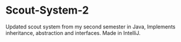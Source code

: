 # Scout-System-2
Updated scout system from my second semester in Java, Implements inheritance, abstraction and interfaces. Made in IntelliJ.
